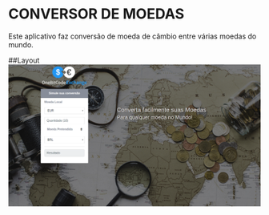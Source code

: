 # CONVERSOR DE MOEDAS

Este aplicativo faz conversão de moeda de câmbio entre várias moedas do mundo.

##Layout 
![OneBitCodeExchange](https://raw.githubusercontent.com/JonasAzevedo/onebitcode_exchange/master/public/layout_aplicação.png)
